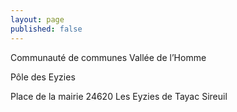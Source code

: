 ```yaml
---
layout: page
published: false
---
```


Communauté de communes Vallée de l’Homme

Pôle des Eyzies

Place de la mairie
24620 Les Eyzies de Tayac Sireuil